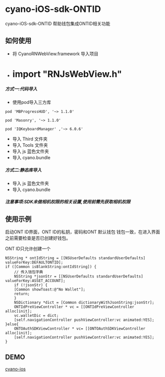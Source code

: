 # cyano-iOS-sdk-ONTID

cyano-iOS-sdk-ONTID 帮助钱包集成ONTID相关功能

## 如何使用

- 将 CyanoRNWebView.framework 导入项目

- # import "RNJsWebView.h"

##### 方式一:代码导入

- 使用pod导入三方库

```
pod 'MBProgressHUD', '~> 1.1.0'

pod 'Masonry', '~> 1.1.0'

pod 'IQKeyboardManager' ,'~> 6.0.6'
```

- 导入 Third 文件夹
- 导入 Tools 文件夹
- 导入  js 蓝色文件夹
- 导入 cyano.bundle

##### 方式二:静态库导入

- 导入  js 蓝色文件夹
- 导入 cyano.bundle

##### *注意事项:SDK未做相机权限的相关设置,使用前需先获取相机权限*

## 使用示例

启动ONT ID界面，ONT ID的私钥，密码和ONT 默认钱包 钱包一致，在进入界面之前需要检查是否已创建好钱包。

ONT ID只允许创建一个

```
NSString * ontIdString = [[NSUserDefaults standardUserDefaults] valueForKey:DEFAULTONTID];
if ([Common isBlankString:ontIdString]) {
    // 传入钱包字典
    NSString *jsonStr = [[NSUserDefaults standardUserDefaults] valueForKey:ASSET_ACCOUNT];
    if (!jsonStr) {
    [Common showToast:@"No Wallet"];
    return;
    }
    NSDictionary *dict = [Common dictionaryWithJsonString:jsonStr];
    ONTIdPreViewController * vc = [[ONTIdPreViewController alloc]init];
    vc.walletDic = dict;
    [self.navigationController pushViewController:vc animated:YES];
}else{
    ONTOAuthSDKViewController * vc= [[ONTOAuthSDKViewController alloc]init];
    [self.navigationController pushViewController:vc animated:YES];
}
```

## DEMO

[cyano-ios](https://github.com/ontio-cyano/cyano-ios.git)